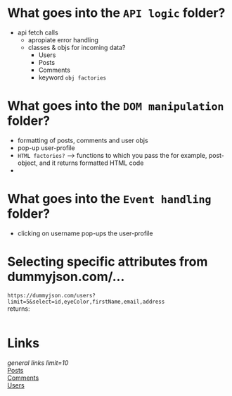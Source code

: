 # What goes into the `API logic` folder?
- api fetch calls
  - apropiate error handling
  - classes & objs for incoming data?
    - Users
    - Posts
    - Comments
    - keyword `obj factories`

# What goes into the `DOM manipulation` folder?
- formatting of posts, comments and user objs
- pop-up user-profile
- `HTML factories?` --> functions to which you pass the for example, post-object, and it returns formatted HTML code
- 

# What goes into the `Event handling` folder?
- clicking on username pop-ups the user-profile

# Selecting specific attributes from dummyjson.com/...
`https://dummyjson.com/users?limit=5&select=id,eyeColor,firstName,email,address`<br>
returns:
```json

```

# Links
*general links limit=10*<br>
[Posts](https://dummyjson.com/posts?limit=10)<br>
[Comments](https://dummyjson.com/comments?limit=10)<br>
[Users](https://dummyjson.com/users?limit=10)<br>
    